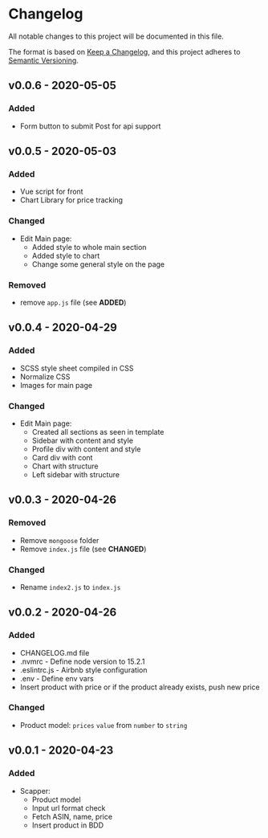 # Changelog
All notable changes to this project will be documented in this file.

The format is based on [Keep a Changelog](https://keepachangelog.com/en/1.0.0/),
and this project adheres to [Semantic Versioning](https://semver.org/spec/v2.0.0.html).

## v0.0.6 - 2020-05-05
### Added
- Form button to submit Post for api support

## v0.0.5 - 2020-05-03
### Added
- Vue script for front
- Chart Library for price tracking

### Changed
- Edit Main page:
  - Added style to whole main section
  - Added style to chart 
  - Change some general style on the page

### Removed
- remove `app.js` file (see **ADDED**)

## v0.0.4 - 2020-04-29
### Added
- SCSS style sheet compiled in CSS
- Normalize CSS
- Images for main page

### Changed
- Edit Main page:
  - Created all sections as seen in template
  - Sidebar with content and style
  - Profile div with content and style
  - Card div with cont 
  - Chart with structure
  - Left sidebar with structure

## v0.0.3 - 2020-04-26
### Removed
- Remove `mongoose` folder
- Remove `index.js` file (see **CHANGED**)

### Changed
- Rename `index2.js` to `index.js`

## v0.0.2 - 2020-04-26
### Added
- CHANGELOG.md file
- .nvmrc - Define node version to 15.2.1
- .eslintrc.js - Airbnb style configuration
- .env - Define env vars
- Insert product with price or if the product already exists, push new price

### Changed
- Product model: `prices` `value` from `number` to `string`

## v0.0.1 - 2020-04-23
### Added
- Scapper:
  - Product model
  - Input url format check
  - Fetch ASIN, name, price
  - Insert product in BDD 